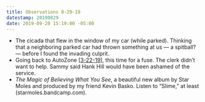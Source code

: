 ```yaml
---
title: Observations 8-29-19
datestamp: 20190829
date: 2019-09-20 15:19:00 -05:00
---
```


- The cicada that flew in the window of my car (while parked). Thinking that a neighboring parked car had thrown something at us — a spitball? — before I found the invading culprit.
- Going back to AutoZone [[3-22-19](https://spencertweedy.com/observations/032219.html)], this time for a fuse. The clerk didn’t want to help. Sammy said Hank Hill would have been ashamed of the service.
- *The Magic of Believing What You See*, a beautiful new album by Star Moles and produced by my friend Kevin Basko. Listen to “Slime,” at least (starmoles.bandcamp.com).
